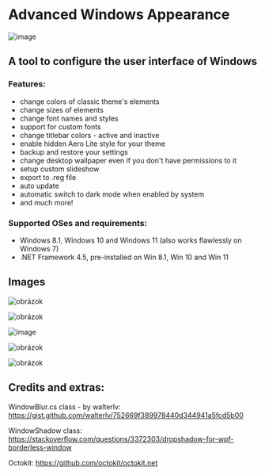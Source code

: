 # Advanced Windows Appearance

![image](https://user-images.githubusercontent.com/74670743/195193960-e609a91d-1419-44f5-98a2-aefa035370f3.png)


## A tool to configure the user interface of Windows

### Features:
- change colors of classic theme's elements
- change sizes of elements
- change font names and styles
- support for custom fonts
- change titlebar colors - active and inactive
- enable hidden Aero Lite style for your theme
- backup and restore your settings
- change desktop wallpaper even if you don't have permissions to it
- setup custom slideshow
- export to .reg file
- auto update
- automatic switch to dark mode when enabled by system
- and much more!


### Supported OSes and requirements:
- Windows 8.1, Windows 10 and Windows 11 (also works flawlessly on Windows 7)
- .NET Framework 4.5, pre-installed on Win 8.1, Win 10 and Win 11

## Images
![obrázok](https://user-images.githubusercontent.com/74670743/209708407-e2cc4c2f-aceb-4674-b92a-1514d0a28fa8.png)

![obrázok](https://user-images.githubusercontent.com/74670743/209708060-cd75c1fe-c696-4afe-939f-4a80bc85b7dd.png)

![image](https://user-images.githubusercontent.com/74670743/206575227-a596525e-9441-4453-b573-41a16418380a.png)

![obrázok](https://user-images.githubusercontent.com/74670743/209707414-95d84857-c02f-45ec-9524-c6b711f580bd.png)

![obrázok](https://user-images.githubusercontent.com/74670743/209704257-85202fa2-c24a-47cc-b857-6bd8f136c859.png)



## Credits and extras:

WindowBlur.cs class - by walterlv: https://gist.github.com/walterlv/752669f389978440d344941a5fcd5b00

WindowShadow class: https://stackoverflow.com/questions/3372303/dropshadow-for-wpf-borderless-window

Octokit: https://github.com/octokit/octokit.net
